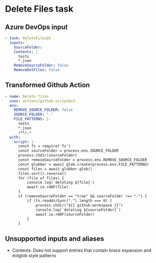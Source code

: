 # Delete Files task

## Azure DevOps input

```yaml
- task: DeleteFiles@1
  inputs:
    SourceFolder: 
    Contents: |
      tests
      *.json
    RemoveSourceFolder: false
    RemoveDotFiles: false
```

## Transformed Github Action

```yaml
- name: Delete files
  uses: actions/github-script@v3
  env:
    REMOVE_SOURCE_FOLDER: false
    SOURCE_FOLDER: "."
    FILE_PATTERNS: |-
      tests
      *.json
      !**/.*
  with:
    script: |-
      const fs = require('fs')
      const sourceFolder = process.env.SOURCE_FOLDER
      process.chdir(sourceFolder)
      const removeSourceFolder = process.env.REMOVE_SOURCE_FOLDER
      const globber = await glob.create(process.env.FILE_PATTERNS)
      const files = await globber.glob()
      files.sort().reverse()
      for (file of files) {
          console.log(`deleting ${file}`)
          await io.rmRF(file)
      }
      if (removeSourceFolder == "true" && sourceFolder !== ".") {
          if (fs.readdirSync(".").length === 0) {
              process.chdir("${{ github.workspace }}")
              console.log(`deleting ${sourceFolder}`)
              await io.rmRF(sourceFolder)
          }
      }
```

## Unsupported inputs and aliases
- Contents: Does not support entries that contain brace expansion and extglob style patterns